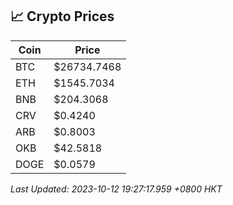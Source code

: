 ## 📈 Crypto Prices

| Coin | Price |
| ---- | ----- |
| BTC | $26734.7468 |
| ETH | $1545.7034 |
| BNB | $204.3068 |
| CRV | $0.4240 |
| ARB | $0.8003 |
| OKB | $42.5818 |
| DOGE | $0.0579 |

_Last Updated: 2023-10-12 19:27:17.959 +0800 HKT_